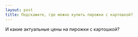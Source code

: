 ```yaml
---
layout: post 
title: Подскажите, где можно купить пирожки с картошкой? 
--- 
```

И какие актуальные цены на пирожки с картошкой?